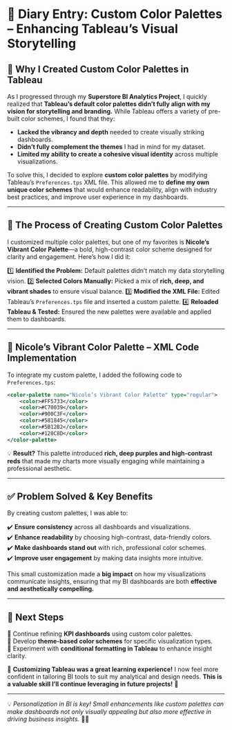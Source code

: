 # 📖 Diary Entry: Custom Color Palettes – Enhancing Tableau’s Visual Storytelling

## 🎨 **Why I Created Custom Color Palettes in Tableau**

As I progressed through my **Superstore BI Analytics Project**, I quickly realized that **Tableau’s default color palettes didn’t fully align with my vision for storytelling and branding.** While Tableau offers a variety of pre-built color schemes, I found that they:

- **Lacked the vibrancy and depth** needed to create visually striking dashboards.
- **Didn’t fully complement the themes** I had in mind for my dataset.
- **Limited my ability to create a cohesive visual identity** across multiple visualizations.

To solve this, I decided to explore **custom color palettes** by modifying Tableau’s `Preferences.tps` XML file. This allowed me to **define my own unique color schemes** that would enhance readability, align with industry best practices, and improve user experience in my dashboards.

---

## 🚀 **The Process of Creating Custom Color Palettes**

I customized multiple color palettes, but one of my favorites is **Nicole’s Vibrant Color Palette**—a bold, high-contrast color scheme designed for clarity and engagement. Here’s how I did it:

1️⃣ **Identified the Problem:** Default palettes didn’t match my data storytelling vision.
2️⃣ **Selected Colors Manually:** Picked a mix of **rich, deep, and vibrant shades** to ensure visual balance.
3️⃣ **Modified the XML File:** Edited Tableau’s `Preferences.tps` file and inserted a custom palette.
4️⃣ **Reloaded Tableau & Tested:** Ensured the new palettes were available and applied them to dashboards.

---

## 🎨 **Nicole’s Vibrant Color Palette – XML Code Implementation**

To integrate my custom palette, I added the following code to `Preferences.tps`:

```xml
<color-palette name="Nicole’s Vibrant Color Palette" type="regular">
    <color>#FF5733</color>
    <color>#C70039</color>
    <color>#900C3F</color>
    <color>#581845</color>
    <color>#5B12B2</color>
    <color>#120C8D</color>
</color-palette>
```

💡 **Result?** This palette introduced **rich, deep purples and high-contrast reds** that made my charts more visually engaging while maintaining a professional aesthetic.

---

## ✅ **Problem Solved & Key Benefits**

By creating custom palettes, I was able to:

✔️ **Ensure consistency** across all dashboards and visualizations.  
✔️ **Enhance readability** by choosing high-contrast, data-friendly colors.  
✔️ **Make dashboards stand out** with rich, professional color schemes.  
✔️ **Improve user engagement** by making data insights more intuitive.  

This small customization made a **big impact** on how my visualizations communicate insights, ensuring that my BI dashboards are both **effective and aesthetically compelling.**

---

## 📌 **Next Steps**
🔹 Continue refining **KPI dashboards** using custom color palettes.  
🔹 Develop **theme-based color schemes** for specific visualization types.  
🔹 Experiment with **conditional formatting in Tableau** to enhance insight clarity.  

🚀 **Customizing Tableau was a great learning experience!** I now feel more confident in tailoring BI tools to suit my analytical and design needs. **This is a valuable skill I’ll continue leveraging in future projects!** 🎯

---
💡 *Personalization in BI is key! Small enhancements like custom palettes can make dashboards not only visually appealing but also more effective in driving business insights.* 🎨🔥
